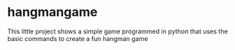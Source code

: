 # hangmangame
This little project shows a simple game programmed in python that uses the basic commands to create a fun hangman game
